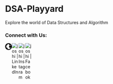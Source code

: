 <img src="https://github.com/kamleshjoshi8102/DSA-Playyard/blob/main/Readme_files/download.jpg" alt="" style="max-width:100%;">

# DSA-Playyard

Explore the world of Data Structures and Algorithm 


### Connect with Us:

[<img align="left" alt="joshi" width="22px" src="https://raw.githubusercontent.com/iconic/open-iconic/master/svg/globe.svg" />][website]
[<img align="left" alt="joshi | LinkedIn" width="22px" src="https://cdn.jsdelivr.net/npm/simple-icons@v3/icons/linkedin.svg" />][linkedin]
[<img align="left" alt="joshi | Instagram" width="22px" src="https://cdn.jsdelivr.net/npm/simple-icons@v3/icons/instagram.svg" />][instagram]
[<img align="left" alt="joshi | Facebook" width="22px" src="https://cdn.jsdelivr.net/npm/simple-icons@v3/icons/facebook.svg" />][Facebook]


[website]: https://letsgrowmore.in/soc/
[instagram]: https://www.instagram.com/lets_growmore/
[linkedin]: https://www.linkedin.com/company/letsgrowmore/mycompany/
[Facebook]: https://www.facebook.com/letsgrowmore/
